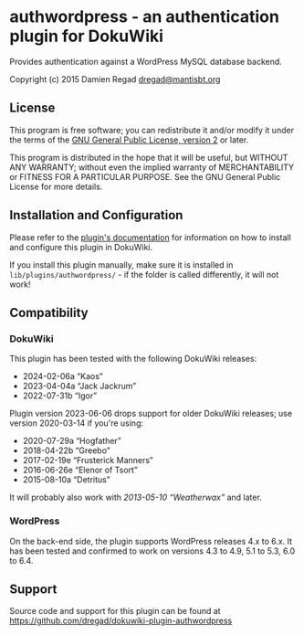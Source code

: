 # authwordpress - an authentication plugin for DokuWiki

Provides authentication against a WordPress MySQL database backend.

Copyright (c) 2015 Damien Regad <dregad@mantisbt.org>


## License

This program is free software; you can redistribute it and/or modify
it under the terms of the
[GNU General Public License, version 2](http://www.gnu.org/licenses/gpl-2.0.html)
or later.

This program is distributed in the hope that it will be useful,
but WITHOUT ANY WARRANTY; without even the implied warranty of
MERCHANTABILITY or FITNESS FOR A PARTICULAR PURPOSE.  See the
GNU General Public License for more details.


## Installation and Configuration

Please refer to the [plugin's documentation](http://www.dokuwiki.org/plugin:authwordpress)
for information on how to install and configure this plugin in DokuWiki.

If you install this plugin manually, make sure it is installed in
`lib/plugins/authwordpress/` - if the folder is called differently,
it will not work!


## Compatibility

### DokuWiki

This plugin has been tested with the following DokuWiki releases:

- 2024-02-06a “Kaos”
- 2023-04-04a “Jack Jackrum”
- 2022-07-31b “Igor”

Plugin version 2023-06-06 drops support for older DokuWiki releases;
use version 2020-03-14 if you're using:

- 2020-07-29a “Hogfather”
- 2018-04-22b “Greebo”
- 2017-02-19e “Frusterick Manners”
- 2016-06-26e “Elenor of Tsort”
- 2015-08-10a “Detritus”

It will probably also work with *2013-05-10 “Weatherwax”* and later.

### WordPress

On the back-end side, the plugin supports WordPress releases 4.x to 6.x.
It has been tested and confirmed to work on versions 4.3 to 4.9, 5.1 to 5.3, 6.0 to 6.4.


## Support

Source code and support for this plugin can be found at
https://github.com/dregad/dokuwiki-plugin-authwordpress
